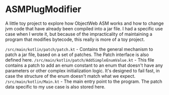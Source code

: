 # ASMPlugModifier

A little toy project to explore how ObjectWeb ASM works and how to change jvm code that have already been compiled into a jar file.
I had a specific use case when I wrote it, but because of the impracticality of maintaining a program that modifies bytecode, this really is more of a toy project.

``/src/main/kotlin/patch/patch.kt`` - Contains the general mechanism to patch a jar file, based on a set of patches. The Patch interface is also defined here.
``/src/main/kotlin/patch/AddSimpleEnumValue.kt`` - This file contains a patch to add an enum constant to an enum that doesn't have any parameters or other complex initialization logic. It's designed to fail fast, in case the structure of the enum doesn't match what we expect.
``/src/main/kotlin/Main.kt`` - The main entry point to the program. The patch data specific to my use case is also stored here.
